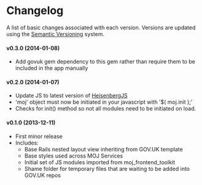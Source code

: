 # Changelog

A list of basic changes associated with each version. Versions are updated using the [Semantic Versioning](http://semver.org/) system.

#### v0.3.0 (2014-01-08)
  * Add govuk gem dependency to this gem rather than require them to be included in the app manually

#### v0.2.0 (2014-01-07)
  * Update JS to latest version of [HeisenbergJS](https://github.com/Heisenbergjs/heisenberg)
  * 'moj' object must now be initiated in your javascript with '$( moj.init );'
  * Checks for init() method so not all modules need to be initiated on load.

#### v0.1.0 (2013-12-11)
  * First minor release
  * Includes:
    * Base Rails nested layout view inheriting from GOV.UK template
    * Base styles used across MOJ Services
    * Initial set of JS modules imported from moj_frontend_toolkit
    * Shame folder for temporary files that are waiting to be added into GOV.UK repos